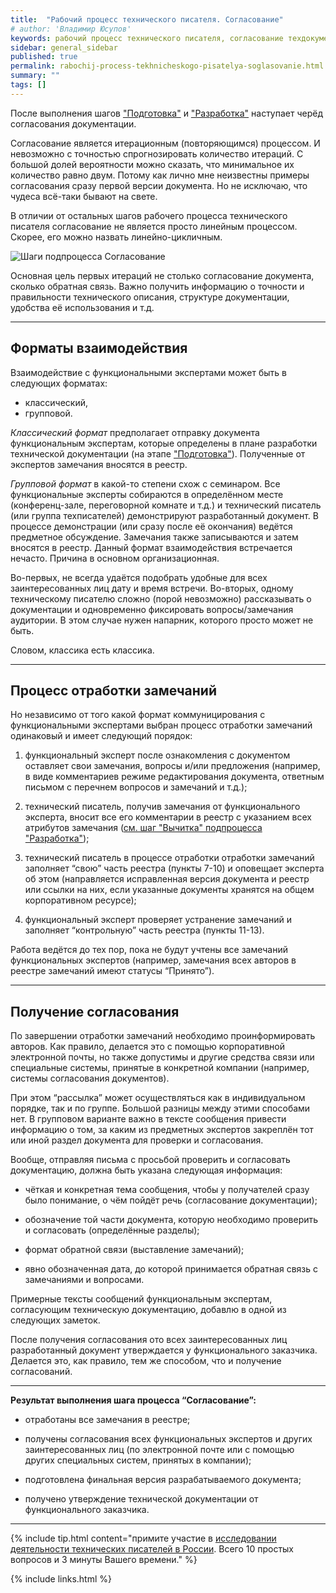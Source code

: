 ```yaml
---
title:  "Рабочий процесс технического писателя. Согласование"
# author: 'Владимир Юсупов'
keywords: рабочий процесс технического писателя, согласование техдокументации, структурирование техдокументации, вычитка техдокументации, согласование технической документации, техписатель, блог технического писателя, технический писатель москва, заметки техписателя
sidebar: general_sidebar
published: true
permalink: rabochij-process-tekhnicheskogo-pisatelya-soglasovanie.html
summary: ""
tags: []
---
```


После выполнения шагов ["Подготовка"](https://techwritex.ru/rabochij-process-tekhnicheskogo-pisatelya-podgotovka.html) и ["Разработка"](https://techwritex.ru/rabochij-process-tekhnicheskogo-pisatelya-razrabotka.html) наступает черёд согласования документации.

Согласование является итерационным (повторяющимся) процессом. И невозможно с точностью спрогнозировать количество итераций. С большой долей вероятности можно сказать, что минимальное их количество равно двум. Потому как лично мне неизвестны примеры согласования сразу первой версии документа. Но не исключаю, что чудеса всё-таки бывают на свете. 

В отличии от остальных шагов рабочего процесса технического писателя согласование не является просто линейным процессом. Скорее, его можно назвать линейно-цикличным.

<p><img src="{{ "images/shagi-podprocessa-soglasovanie.png" }}" alt="Шаги подпроцесса Согласование"/></p>

Основная цель первых итераций не столько согласование документа, сколько обратная связь. Важно получить информацию о точности и правильности технического описания, структуре документации, удобства её использования и т.д.

***

## Форматы взаимодействия

Взаимодействие с функциональными экспертами может быть в следующих форматах: 

- классический, 
- групповой. 

*Классический формат* предполагает отправку документа функциональным экспертам, которые определены в плане разработки технической документации (на этапе ["Подготовка"](https://techwritex.ru/rabochij-process-tekhnicheskogo-pisatelya-podgotovka.html)). Полученные от экспертов замечания вносятся в реестр. 

*Групповой формат* в какой-то степени схож с семинаром. Все функциональные эксперты собираются в определённом месте (конференц-зале, переговорной комнате и т.д.) и технический писатель (или группа техписателей) демонстрируют разработанный документ. В процессе демонстрации (или сразу после её окончания) ведётся предметное обсуждение. Замечания также записываются и затем вносятся в реестр. Данный формат взаимодействия встречается нечасто. Причина в основном организационная. 

Во-первых, не всегда удаётся подобрать удобные для всех заинтересованных лиц дату и время встречи. Во-вторых, одному техническому писателю сложно (порой невозможно) рассказывать о документации и одновременно фиксировать вопросы/замечания аудитории. В этом случае нужен напарник, которого просто может не быть. 

Словом, классика есть классика.

***

## Процесс отработки замечаний

Но независимо от того какой формат коммуницирования с функциональными экспертами выбран процесс отработки замечаний одинаковый и имеет следующий порядок: 

1. функциональный эксперт после ознакомления с документом оставляет свои замечания, вопросы и/или предложения (например, в виде комментариев режиме редактирования документа, ответным письмом с перечнем вопросов и замечаний и т.д.); 

2. технический писатель, получив замечания от функционального эксперта, вносит все его комментарии в реестр с указанием всех атрибутов замечания ([см. шаг "Вычитка" подпроцесса "Разработка"](https://techwritex.ru/rabochij-process-tekhnicheskogo-pisatelya-razrabotka.html#%D0%B2%D1%8B%D1%87%D0%B8%D1%82%D0%BA%D0%B0)); 

3. технический писатель в процессе отработки отработки замечаний заполняет “свою” часть реестра (пункты 7-10) и оповещает эксперта об этом (направляется исправленная версия документа и реестр или ссылки на них, если указанные документы хранятся на общем корпоративном ресурсе); 

4. функциональный эксперт проверяет устранение замечаний и заполняет “контрольную” часть реестра (пункты 11-13). 

Работа ведётся до тех пор, пока не будут учтены все замечаний функциональных экспертов (например, замечания всех авторов в реестре замечаний имеют статусы “Принято”). 

***

## Получение согласования

По завершении отработки замечаний необходимо проинформировать авторов. Как правило, делается это с помощью корпоративной электронной почты, но также допустимы и другие средства связи или специальные системы, принятые в конкретной компании (например, системы согласования документов). 

При этом “рассылка” может осуществляться как в индивидуальном порядке, так и по группе. Большой разницы между этими способами нет. В групповом варианте важно в тексте сообщения привести информацию о том, за каким из предметных экспертов закреплён тот или иной раздел документа для проверки и согласования. 

Вообще, отправляя письма с просьбой проверить и согласовать документацию, должна быть указана следующая информация:
 
- чёткая и конкретная тема сообщения, чтобы у получателей сразу было понимание, о чём пойдёт речь (согласование документации); 

- обозначение той части документа, которую необходимо проверить и согласовать (определённые разделы); 

- формат обратной связи (выставление замечаний); 

- явно обозначенная дата, до которой принимается обратная связь с замечаниями и вопросами. 

Примерные тексты  сообщений функциональным экспертам, согласующим техническую документацию, добавлю в одной из следующих заметок.

После получения согласования ото всех заинтересованных лиц разработанный документ утверждается у функционального заказчика. Делается это, как правило, тем же способом, что и получение согласований.

***

**Результат выполнения шага процесса “Согласование”:**

- отработаны все замечания в реестре; 

- получены согласования всех функциональных экспертов и других заинтересованных лиц (по электронной почте или с помощью других специальных систем, принятых в компании); 

- подготовлена финальная версия разрабатываемого документа; 

- получено утверждение технической документации от функционального заказчика.
 

***

{% include tip.html content="примите участие в [исследовании деятельности технических писателей в России](https://techwritex.ru/survey.html). Всего 10 простых вопросов и 3 минуты Вашего времени." %}

{% include links.html %}
